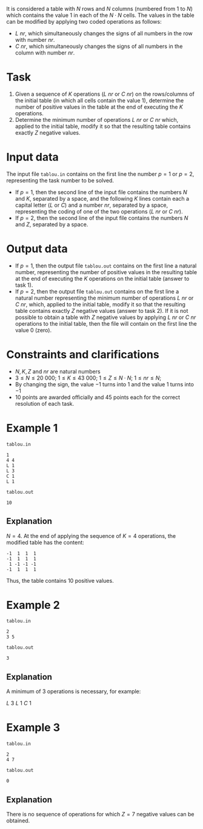
It is considered a table with $N$ rows and $N$ columns (numbered from $1$ to $N$) which contains the value $1$ in each of the $N \cdot N$ cells. The values in the table can be modified by applying two coded operations as follows:

* $L \ nr$, which simultaneously changes the signs of all numbers in the row with number $nr$.
* $C \ nr$, which simultaneously changes the signs of all numbers in the column with number $nr$.

# Task
1. Given a sequence of $K$ operations ($L \ nr$ or $C \ nr$) on the rows/columns of the initial table (in which all cells contain the value $1$), determine the number of positive values in the table at the end of executing the $K$ operations.
2. Determine the minimum number of operations $L \ nr$ or $C \ nr$ which, applied to the initial table, modify it so that the resulting table contains exactly $Z$ negative values.

# Input data

The input file `tablou.in` contains on the first line the number $p = 1$ or $p = 2$, representing the task number to be solved.

* If $p = 1$, then the second line of the input file contains the numbers $N$ and $K$, separated by a space, and the following $K$ lines contain each a capital letter ($L$ or $C$) and a number $nr$, separated by a space, representing the coding of one of the two operations ($L \ nr$ or $C \ nr$).
* If $p = 2$, then the second line of the input file contains the numbers $N$ and $Z$, separated by a space.

# Output data

* If $p = 1$, then the output file `tablou.out` contains on the first line a natural number, representing the number of positive values in the resulting table at the end of executing the $K$ operations on the initial table (answer to task $1$).
* If $p = 2$, then the output file `tablou.out` contains on the first line a natural number representing the minimum number of operations $L \ nr$ or $C \ nr$, which, applied to the initial table, modify it so that the resulting table contains exactly $Z$ negative values (answer to task $2$). If it is not possible to obtain a table with $Z$ negative values by applying $L \ nr$ or $C \ nr$ operations to the initial table, then the file will contain on the first line the value $0$ (zero).

# Constraints and clarifications

* $N, K, Z$ and $nr$ are natural numbers
* $3 \leq N \leq 20\ 000$; $1 \leq K \leq 43\ 000$; $1 \leq Z \leq N \cdot N$; $1 \leq nr \leq N$;
* By changing the sign, the value $-1$ turns into $1$ and the value $1$ turns into $-1$
* $10$ points are awarded officially and $45$ points each for the correct resolution of each task.

# Example 1

`tablou.in`
```
1
4 4
L 1
L 3
C 1
L 1
```

`tablou.out`
```
10
```

## Explanation

$N = 4$. At the end of applying the sequence of $K = 4$ operations, the modified table has the content:

```
-1  1  1  1
-1  1  1  1
 1 -1 -1 -1
-1  1  1  1
```

Thus, the table contains $10$ positive values.

# Example 2

`tablou.in`
```
2
3 5
```

`tablou.out`
```
3
```

## Explanation

A minimum of $3$ operations is necessary, for example:

$L \ 3$
$L \ 1$
$C \ 1$

# Example 3

`tablou.in`
```
2
4 7
```

`tablou.out`
```
0
```

## Explanation

There is no sequence of operations for which $Z = 7$ negative values can be obtained.
```


